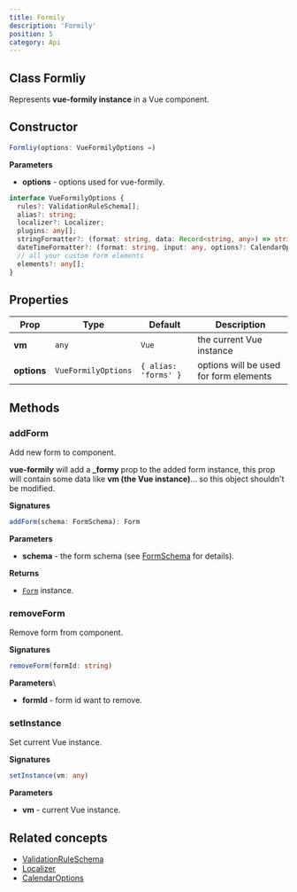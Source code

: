 ```yaml
---
title: Formily
description: 'Formily'
position: 5
category: Api
---
```


## Class Formliy
<tree :items="[
  { text: 'Formliy' }
]"></tree>

Represents **vue-formily instance** in a Vue component.

## Constructor
```typescript
Formliy(options: VueFormilyOptions =)
```

**Parameters**
- **options** - options used for vue-formily. 

```typescript
interface VueFormilyOptions {
  rules?: ValidationRuleSchema[];
  alias?: string;
  localizer?: Localizer;
  plugins: any[];
  stringFormatter?: (format: string, data: Record<string, any>) => string;
  dateTimeFormatter?: (format: string, input: any, options?: CalendarOptions) => string;
  // all your custom form elements
  elements?: any[];
}
```

## Properties
| Prop | Type | Default | Description |
| ---- | ---- | ---------------- | ----------- |
| **vm** | `any` | `Vue` | the current Vue instance |
| **options** | `VueFormilyOptions` | `{ alias: 'forms' }` | options will be used for form elements |

## Methods
### addForm
Add new form to component.

<alert type="warning">
  <b>vue-formily</b> will add a <b>_formy</b> prop to the added form instance, this prop will contain some data like <b>vm (the Vue instance)</b>... so this object shouldn't be modified.
</alert>

**Signatures**
```typescript
addForm(schema: FormSchema): Form
```

**Parameters**
- **schema** - the form schema (see [FormSchema](/api/form#schema) for details).

**Returns**
- [`Form`](/api/Form) instance.

### removeForm
Remove form from component.

**Signatures**
```typescript
removeForm(formId: string)
```

**Parameters**\
- **formId** - form id want to remove.

### setInstance
Set current Vue instance.

**Signatures**
```typescript
setInstance(vm: any)
```

**Parameters**
- **vm** - current Vue instance.

## Related concepts
- [ValidationRuleSchema]()
- [Localizer]()
- [CalendarOptions]()
